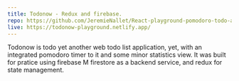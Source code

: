 ```yaml
---
title: Todonow - Redux and firebase.
repo: https://github.com/JeremieNallet/React-playground-pomodoro-todo-auth
live: https://todonow-playground.netlify.app/
---
```


Todonow is todo yet another web todo list application, yet, with an integrated pomodoro timer to it and some minor statistics view. It was built for pratice using firebase M firestore as a backend service, and redux for state management.
